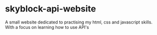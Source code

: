 # skyblock-api-website
A small website dedicated to practising my html, css and javascript skills. With a focus on learning how to use API's
